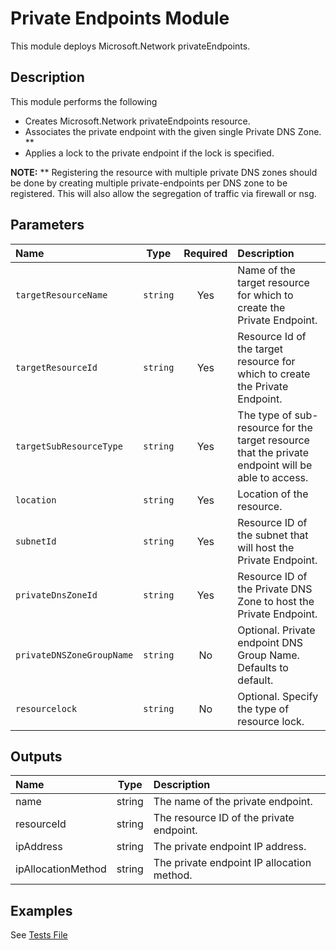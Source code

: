 # Private Endpoints Module

This module deploys Microsoft.Network privateEndpoints.

## Description

This module performs the following

- Creates Microsoft.Network privateEndpoints resource.
- Associates the private endpoint with the given single Private DNS Zone. **
- Applies a lock to the private endpoint if the lock is specified.

**NOTE:** ** Registering the resource with multiple private DNS zones should be done by creating multiple private-endpoints per DNS zone to be registered. This will also allow the segregation of traffic via firewall or nsg.

## Parameters

| Name                      | Type     | Required | Description                                                                                        |
| :------------------------ | :------: | :------: | :------------------------------------------------------------------------------------------------- |
| `targetResourceName`      | `string` | Yes      | Name of the target resource for which to create the Private Endpoint.                              |
| `targetResourceId`        | `string` | Yes      | Resource Id of the target resource for which to create the Private Endpoint.                       |
| `targetSubResourceType`   | `string` | Yes      | The type of sub-resource for the target resource that the private endpoint will be able to access. |
| `location`                | `string` | Yes      | Location of the resource.                                                                          |
| `subnetId`                | `string` | Yes      | Resource ID of the subnet that will host the Private Endpoint.                                     |
| `privateDnsZoneId`        | `string` | Yes      | Resource ID of the Private DNS Zone to host the Private Endpoint.                                  |
| `privateDNSZoneGroupName` | `string` | No       | Optional. Private endpoint DNS Group Name. Defaults to default.                                    |
| `resourcelock`            | `string` | No       | Optional. Specify the type of resource lock.                                                       |

## Outputs

| Name               | Type   | Description                                |
| :----------------- | :----: | :----------------------------------------- |
| name               | string | The name of the private endpoint.          |
| resourceId         | string | The resource ID of the private endpoint.   |
| ipAddress          | string | The private endpoint IP address.           |
| ipAllocationMethod | string | The private endpoint IP allocation method. |

## Examples

See [Tests File](test/main.test.bicep)